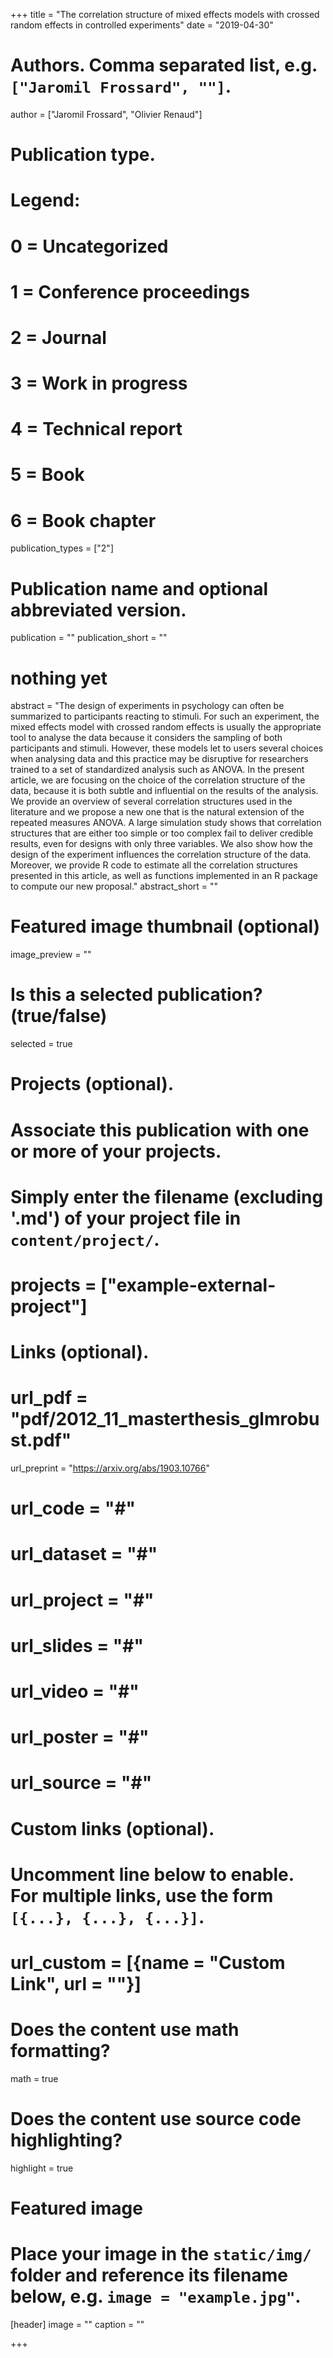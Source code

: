 +++
title = "The correlation structure of mixed effects models with crossed random effects in controlled experiments"
date = "2019-04-30"

# Authors. Comma separated list, e.g. `["Jaromil Frossard", ""]`.
author = ["Jaromil Frossard", "Olivier Renaud"]

# Publication type.
# Legend:
# 0 = Uncategorized
# 1 = Conference proceedings
# 2 = Journal
# 3 = Work in progress
# 4 = Technical report
# 5 = Book
# 6 = Book chapter
publication_types = ["2"]

# Publication name and optional abbreviated version.
publication = ""
publication_short = ""

# nothing yet
abstract = "The design of experiments in psychology can often be summarized to participants reacting to stimuli. For such an experiment, the mixed effects model with crossed random effects is usually the appropriate tool to analyse the data because it considers the sampling of both participants and stimuli. However, these models let to users several choices when analysing data and this practice may be disruptive for researchers trained to a set of standardized analysis such as ANOVA. In the present article, we are focusing on the choice of the correlation structure of the data, because it is both subtle and influential on the results of the analysis. We provide an overview of several correlation structures used in the literature and we propose a new one that is the natural extension of the repeated measures ANOVA. A large simulation study shows that correlation structures that are either too simple or too complex fail to deliver credible results, even for designs with only three variables. We also show how the design of the experiment influences the correlation structure of the data. Moreover, we provide R code to estimate all the correlation structures presented in this article, as well as functions implemented in an R package to compute our new proposal."
abstract_short = ""

# Featured image thumbnail (optional)
image_preview = ""

# Is this a selected publication? (true/false)
selected = true

# Projects (optional).
#   Associate this publication with one or more of your projects.
#   Simply enter the filename (excluding '.md') of your project file in `content/project/`.
# projects = ["example-external-project"]

# Links (optional).
# url_pdf = "pdf/2012_11_masterthesis_glmrobust.pdf"
url_preprint = "https://arxiv.org/abs/1903.10766"
# url_code = "#"
# url_dataset = "#"
# url_project = "#"
# url_slides = "#"
# url_video = "#"
# url_poster = "#"
# url_source = "#"

# Custom links (optional).
#   Uncomment line below to enable. For multiple links, use the form `[{...}, {...}, {...}]`.
# url_custom = [{name = "Custom Link", url = ""}]

# Does the content use math formatting?
math = true

# Does the content use source code highlighting?
highlight = true

# Featured image
# Place your image in the `static/img/` folder and reference its filename below, e.g. `image = "example.jpg"`.
[header]
image = ""
caption = ""

+++


